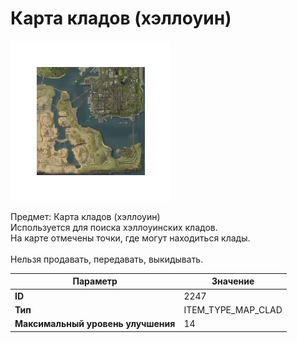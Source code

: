 # Карта кладов (хэллоуин)

![Item Image](../img/2247.webp?raw=true)

Предмет: Карта кладов (хэллоуин)<br>Используется для поиска хэллоуинских кладов.<br>На карте отмечены точки, где могут находиться клады.<br><br>Нельзя продавать, передавать, выкидывать.


| Параметр | Значение |
|----------|----------|
| **ID** | 2247 |
| **Тип** | ITEM_TYPE_MAP_CLAD |
| **Максимальный уровень улучшения** | 14 |

